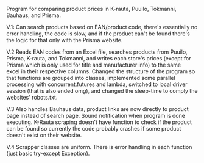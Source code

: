 Program for comparing product prices in K-rauta, Puuilo, Tokmanni, Bauhaus, and Prisma.

V.1:
  Can search products based on EAN/product code, there's essentially no error handling, the code is slow, and if the product can't be found there's the logic for that only with the Prisma website.

V.2
  Reads EAN codes from an Excel file, searches products from Puuilo, Prisma, K-rauta, and Tokmanni, and writes each store's prices (except for Prisma which is only used for title and manufacturer info) to the same   
  excel in their respective columns.
  Changed the structure of the program so that functions are grouped into classes, implemented some parallel processing with concurrent.futures and lambda, switched to local driver session (that is also ended omg), 
  and changed the sleep-time to comply the websites' robots.txt.

V.3
  Also handles Bauhaus data, product links are now directly to product page instead of search page. Sound notification when program is done executing. K-Rauta          scraping doesn't have function to check if the product can be found so currently the code probably crashes if some product doesn't exist on their website.

V.4
Scrapper classes are uniform. There is error handling in each function (just basic try-except Exception). 

